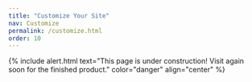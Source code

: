 ```yaml
---
title: "Customize Your Site"
nav: Customize
permalink: /customize.html
order: 10
---
```


{% include alert.html text="This page is under construction! Visit again soon for the finished product." color="danger" align="center" %}